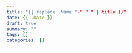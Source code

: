 ```yaml
---
title: "{{ replace .Name "-" " " | title }}"
date: {{ .Date }}
draft: true
summary: ""
tags: []
categories: []
---
```


